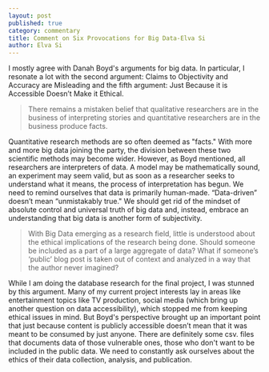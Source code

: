 ```yaml
---
layout: post
published: true
category: commentary
title: Comment on Six Provocations for Big Data-Elva Si
author: Elva Si
---
```

I mostly agree with Danah Boyd's arguments for big data. In particular, I resonate a lot with the second argument: Claims to Objectivity and Accuracy are Misleading and the fifth argument: Just Because it is Accessible Doesn’t Make it Ethical.

> There remains a mistaken belief that qualitative researchers are in the business of interpreting stories and quantitative researchers are in the business produce facts.

Quantitative research methods are so often deemed as "facts." With more and more big data joining the party, the division between these two scientific methods may become wider. However, as Boyd mentioned, all researchers are interpreters of data. A model may be mathematically sound, an experiment may seem valid, but as soon as a researcher seeks to understand what it means, the process of interpretation has begun. We need to remind ourselves that data is primarily human-made. “Data-driven” doesn’t mean “unmistakably true." We should get rid of the mindset of absolute control and universal truth of big data and, instead, embrace an understanding that big data is another form of subjectivity. 

> With Big Data emerging as a research field, little is understood about the ethical
implications of the research being done. Should someone be included as a part of a large
aggregate of data? What if someone’s ‘public’ blog post is taken out of context and
analyzed in a way that the author never imagined?

While I am doing the database research for the final project, I was stunned by this argument. Many of my current project interests lay in areas like entertainment topics like TV production, social media (which bring up another question on data accessibility), which stopped me from keeping ethical issues in mind. But Boyd's perspective brought up an important point that just because content is publicly accessible doesn’t mean that it was meant to be consumed by just anyone. There are definitely some csv. files that documents data of those vulnerable ones, those who don't want to be included in the public data. We need to constantly ask ourselves about the ethics of their data collection, analysis, and publication.
